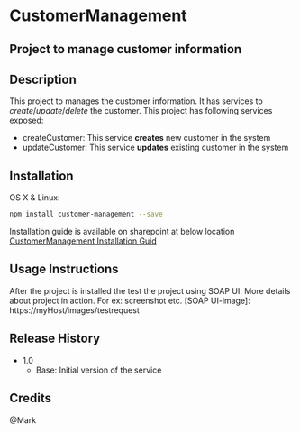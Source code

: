 # CustomerManagement
Project to manage customer information
---
## Description
This project to manages the customer information. It has services to _create_/_update_/_delete_ the customer.
This project has following services exposed:
- createCustomer: This service **creates** new customer in the system
- updateCustomer: This service **updates** existing customer in the system
## Installation
OS X & Linux:
```sh
npm install customer-management --save
```
Installation guide is available on sharepoint at below location [CustomerManagement Installation Guid](https://example.com)
## Usage Instructions
After the project is installed the test the project using SOAP UI. More details about project in action. For ex: screenshot etc.
[SOAP UI-image]: https://myHost/images/testrequest

## Release History
* 1.0
    * Base: Initial version of the service
## Credits
@Mark 

